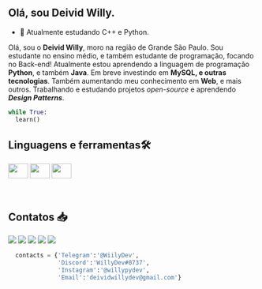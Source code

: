 ##  Olá, sou Deivid Willy. ##
- 🌱 Atualmente estudando C++ e Python.

<p>Olá, sou o <strong>Deivid Willy</strong>, moro na região de Grande São Paulo. Sou estudante no ensino médio, e também estudante de programação, focando no Back-end! Atualmente estou aprendendo a linguagem de programação <b>Python</b>, e também <b>Java</b>. Em breve investindo em <b>MySQL, e outras tecnologias</b>. Também aumentando meu conhecimento em <b>Web</b>, e mais outros. Trabalhando e estudando projetos <i>open-source</i> e aprendendo <b><i>Design Patterns</i></b>.</p>

```python
while True:
  learn()
``` 
## Linguagens e ferramentas🛠️ ##
 
<div style="display: inline_block">
  
  <img align="center" src="https://cdn.jsdelivr.net/gh/devicons/devicon/icons/cplusplus/cplusplus-original.svg" height="30" width="40">
  <img align="center" src="https://cdn.jsdelivr.net/gh/devicons/devicon/icons/python/python-original.svg" height="30" width="40" alt="">
  <img align="center" src="https://cdn.jsdelivr.net/gh/devicons/devicon/icons/mysql/mysql-original-wordmark.svg" height="30" width="40" alt="">
 </div><br>

<div>
  <img src="https://img.shields.io/badge/Python-3776AB?style=for-the-badge&logo=python&logoColor=white" alt="">

  <img src="https://img.shields.io/badge/-C%2B%2B-00599C?style=for-the-badge&logo=C%2B%2B&logoColor=white" alt="">

  <img src="https://img.shields.io/badge/MySQL-00000F?style=for-the-badge&logo=mysql&logoColor=white" alt="">

</div>
 
## Contatos 📥 ##
 
<div>
  <a href="https://www.facebook.com/profile.php?id=100005456084926" target="_blank"><img src="https://img.shields.io/badge/Facebook-1877F2?style=for-the-badge&logo=facebook&logoColor=white" target="_blank"></a>
  <a href="https://www.instagram.com/willypydev/" target="_blank"><img src="https://img.shields.io/badge/-Instagram-%23E4405F?style=for-the-badge&logo=instagram&logoColor=white" target="_blank"></a>
  <a href="https://twitter.com/LovisWilly?t=ALiE5CoerPiv_qSJqQT5DQ&s=09" target="_blank"><img src="https://img.shields.io/badge/Twitter-1DA1F2?style=for-the-badge&logo=twitter&logoColor=white" target="_blank"></a>
  <a href="https://t.me/WillyDev" target="_blank"><img src="https://img.shields.io/badge/Telegram-2CA5E0?style=for-the-badge&logo=telegram&logoColor=white"></a> 
  <a href="https://steamcommunity.com/id/NamelessSoul/" target="_blank"><img src="https://img.shields.io/badge/Steam-000000?style=for-the-badge&logo=steam&logoColor=white" target="_blank"></a>
  <a linkType="email" href="mailto:deividwillydev@gmail.com" target="_blank"><img src="https://img.shields.io/badge/Gmail-D14836?style=for-the-badge&logo=gmail&logoColor=white" alt=""></a>
</div>
  
 
```python
  contacts = {'Telegram':'@WiilyDev',
              'Discord':'WillyDev#0737',
              'Instagram':'@willypydev',
              'Email':'deividwillydev@gmail.com'}
 ```
